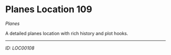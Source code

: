 # Planes Location 109

*Planes*

A detailed planes location with rich history and plot hooks.

---
*ID: LOC00108*